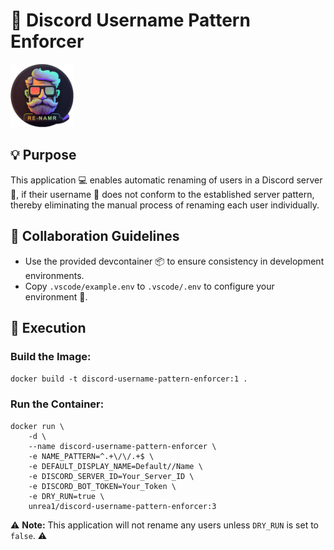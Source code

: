 # 💬 Discord Username Pattern Enforcer

<img src="https://raw.githubusercontent.com/GhostJumper/Discord-Username-Pattern-Enforcer/main/README/images/icon.png" width=20%>

## 💡 Purpose

This application 💻 enables automatic renaming of users in a Discord server 📡, if their username 🧑 does not conform to the established server pattern, thereby eliminating the manual process of renaming each user individually.

## 🤝 Collaboration Guidelines

- Use the provided devcontainer 📦 to ensure consistency in development environments.
- Copy `.vscode/example.env` to `.vscode/.env` to configure your environment 🔧.

## 🚀 Execution

### Build the Image:
`docker build -t discord-username-pattern-enforcer:1 .`

### Run the Container:
```
docker run \
    -d \
    --name discord-username-pattern-enforcer \
    -e NAME_PATTERN=^.+\/\/.+$ \
    -e DEFAULT_DISPLAY_NAME=Default//Name \
    -e DISCORD_SERVER_ID=Your_Server_ID \
    -e DISCORD_BOT_TOKEN=Your_Token \
    -e DRY_RUN=true \
    unrea1/discord-username-pattern-enforcer:3
```
⚠️ **Note:** This application will not rename any users unless `DRY_RUN` is set to `false`. ⚠️